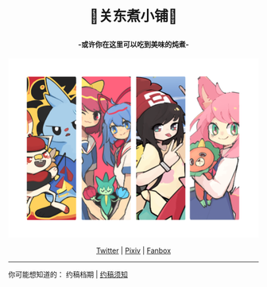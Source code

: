 <h1><p align="center">🎐关东煮小铺🍢</p></h1>
<h4><p align="center">-或许你在这里可以吃到美味的炖煮-</p></h4>
<p align="center"> <img src="https://github.com/bulamika/bulamika.github.io/blob/main/images/%E5%AE%A3%E4%BC%A0%E5%9B%BE.png" width="700" > </p>
<p align="center">
<a href="https://twitter.com/Bula_Mika">Twitter</a> | <a href="https://www.pixiv.net/users/13454241">Pixiv</a> | <a href="https://bulamika.fanbox.cc/">Fanbox</a>
</p>

------------------------------------------------------
你可能想知道的：
约稿档期 | <a href="https://github.com/bulamika/bulamika.github.io/blob/main/commission/%E7%BA%A6%E7%A8%BF%E9%A1%BB%E7%9F%A5.md">约稿须知</a>


